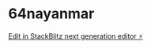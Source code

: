 # 64nayanmar

[Edit in StackBlitz next generation editor ⚡️](https://stackblitz.com/~/github.com/rkarthikeyan54254/64nayanmar)